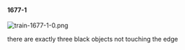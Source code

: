 #### 1677-1
![train-1677-1-0.png](https://github.com/lil-lab/nlvr/raw/master/nlvr/train/images/36/train-1677-1-0.png "train-1677-1-0.png")

there are exactly three black objects not  touching the edge